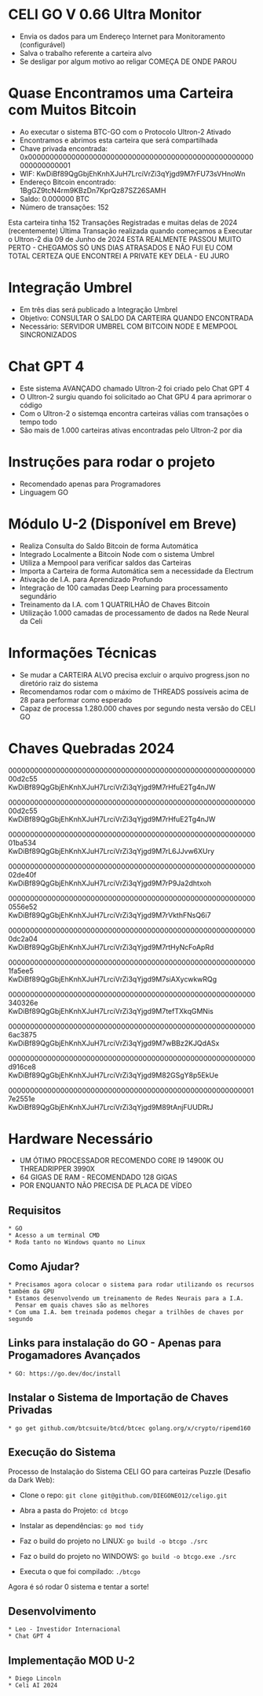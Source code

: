 # CELI GO V 0.66 Ultra Monitor
   * Envia os dados para um Endereço Internet para Monitoramento (configurável)
   * Salva o trabalho referente a carteira alvo
   * Se desligar por algum motivo ao religar COMEÇA DE ONDE PAROU

# Quase Encontramos uma Carteira com Muitos Bitcoin
   * Ao executar o sistema BTC-GO com o Protocolo Ultron-2 Ativado
   * Encontramos e abrimos esta carteira que será compartilhada
   * Chave privada encontrada: 0x0000000000000000000000000000000000000000000000000000000000000001
   * WIF: KwDiBf89QgGbjEhKnhXJuH7LrciVrZi3qYjgd9M7rFU73sVHnoWn
   * Endereço Bitcoin encontrado: 1BgGZ9tcN4rm9KBzDn7KprQz87SZ26SAMH
   * Saldo: 0.000000 BTC
   * Número de transações: 152
  
  Esta carteira tinha 152 Transações Registradas e muitas delas de 2024 (recentemente)
  Última Transação realizada quando começamos a Executar o Ultron-2 dia 09 de Junho de 2024
  ESTA REALMENTE PASSOU MUITO PERTO - CHEGAMOS SÓ UNS DIAS ATRASADOS
  E NÃO FUI EU COM TOTAL CERTEZA QUE ENCONTREI A PRIVATE KEY DELA - EU JURO


# Integração Umbrel
   * Em três dias será publicado a Integração Umbrel
   * Objetivo: CONSULTAR O SALDO DA CARTEIRA QUANDO ENCONTRADA
   * Necessário: SERVIDOR UMBREL COM BITCOIN NODE E MEMPOOL SINCRONIZADOS

# Chat GPT 4
   * Este sistema AVANÇADO chamado Ultron-2 foi criado pelo Chat GPT 4
   * O Ultron-2 surgiu quando foi solicitado ao Chat GPU 4 para aprimorar o código
   * Com o Ultron-2 o sistemqa encontra carteiras válias com transações o tempo todo
   * São mais de 1.000 carteiras ativas encontradas pelo Ultron-2 por dia

# Instruções para rodar o projeto
   * Recomendado apenas para Programadores
   * Linguagem GO

# Módulo U-2 (Disponível em Breve)
   * Realiza Consulta do Saldo Bitcoin de forma Automática
   * Integrado Localmente a Bitcoin Node com o sistema Umbrel
   * Utiliza a Mempool para verificar saldos das Carteiras
   * Importa a Carteira de forma Automática sem a necessidade da Electrum
   * Ativação de I.A. para Aprendizado Profundo
   * Integração de 100 camadas Deep Learning para processamento segundário
   * Treinamento da I.A. com 1 QUATRILHÃO de Chaves Bitcoin
   * Utilização 1.000 camadas de processamento de dados na Rede Neural da Celi

# Informações Técnicas
   * Se mudar a CARTEIRA ALVO precisa excluir o arquivo progress.json no diretório raiz do sistema
   * Recomendamos rodar com o máximo de THREADS possíveis acima de 28 para performar como esperado
   * Capaz de processa 1.280.000 chaves por segundo nesta versão do CELI GO

# Chaves Quebradas 2024
00000000000000000000000000000000000000000000000000000000000d2c55  
KwDiBf89QgGbjEhKnhXJuH7LrciVrZi3qYjgd9M7rHfuE2Tg4nJW

00000000000000000000000000000000000000000000000000000000000d2c55  
KwDiBf89QgGbjEhKnhXJuH7LrciVrZi3qYjgd9M7rHfuE2Tg4nJW

00000000000000000000000000000000000000000000000000000000001ba534  
KwDiBf89QgGbjEhKnhXJuH7LrciVrZi3qYjgd9M7rL6JJvw6XUry

00000000000000000000000000000000000000000000000000000000002de40f  
KwDiBf89QgGbjEhKnhXJuH7LrciVrZi3qYjgd9M7rP9Ja2dhtxoh

0000000000000000000000000000000000000000000000000000000000556e52  
KwDiBf89QgGbjEhKnhXJuH7LrciVrZi3qYjgd9M7rVkthFNsQ6i7

0000000000000000000000000000000000000000000000000000000000dc2a04  
KwDiBf89QgGbjEhKnhXJuH7LrciVrZi3qYjgd9M7rtHyNcFoApRd

0000000000000000000000000000000000000000000000000000000001fa5ee5  
KwDiBf89QgGbjEhKnhXJuH7LrciVrZi3qYjgd9M7siAXycwkwRQg

000000000000000000000000000000000000000000000000000000000340326e  
KwDiBf89QgGbjEhKnhXJuH7LrciVrZi3qYjgd9M7tefTXkqGMNis

0000000000000000000000000000000000000000000000000000000006ac3875  
KwDiBf89QgGbjEhKnhXJuH7LrciVrZi3qYjgd9M7wBBz2KJQdASx

000000000000000000000000000000000000000000000000000000000d916ce8  
KwDiBf89QgGbjEhKnhXJuH7LrciVrZi3qYjgd9M82GSgY8p5EkUe

0000000000000000000000000000000000000000000000000000000017e2551e  
KwDiBf89QgGbjEhKnhXJuH7LrciVrZi3qYjgd9M89tAnjFUUDRtJ

# Hardware Necessário
   * UM ÓTIMO PROCESSADOR RECOMENDO CORE I9 14900K OU THREADRIPPER 3990X
   * 64 GIGAS DE RAM - RECOMENDADO 128 GIGAS
   * POR ENQUANTO NÃO PRECISA DE PLACA DE VÍDEO
    
## Requisitos
    * GO
    * Acesso a um terminal CMD
    * Roda tanto no Windows quanto no Linux

## Como Ajudar?
    * Precisamos agora colocar o sistema para rodar utilizando os recursos também da GPU
    * Estamos desenvolvendo um treinamento de Redes Neurais para a I.A.  
      Pensar em quais chaves são as melhores
    * Com uma I.A. bem treinada podemos chegar a trilhões de chaves por segundo

## Links para instalação do GO - Apenas para Progamadores Avançados
    * GO: https://go.dev/doc/install

## Instalar o Sistema de Importação de Chaves Privadas
    * go get github.com/btcsuite/btcd/btcec golang.org/x/crypto/ripemd160

## Execução do Sistema

Processo de Instalação do Sistema CELI GO para carteiras Puzzle (Desafio da Dark Web):

 * Clone o repo:
  ``` git clone git@github.com/DIEGONEO12/celigo.git ```
 * Abra a pasta do Projeto:
  ``` cd btcgo ```
 * Instalar as dependências:
 ``` go mod tidy ```
 * Faz o build do projeto no LINUX:
 ``` go build -o btcgo ./src ``` 

  * Faz o build do projeto no WINDOWS:
 ``` go build -o btcgo.exe ./src ```

 * Executa o que foi compilado:
 ``` ./btcgo ```

Agora é só rodar 0 sistema e tentar a sorte!
 
## Desenvolvimento
    * Leo - Investidor Internacional
    * Chat GPT 4

## Implementação MOD U-2
    * Diego Lincoln
    * Celi AI 2024

